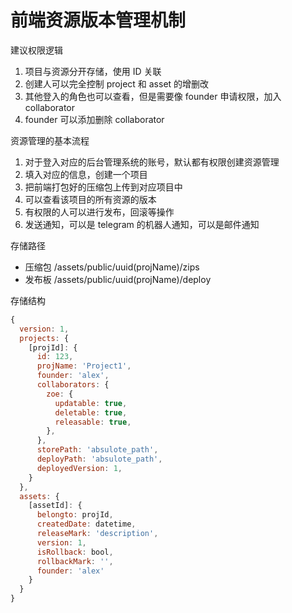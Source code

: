# 前端资源版本管理机制

建议权限逻辑

1. 项目与资源分开存储，使用 ID 关联
2. 创建人可以完全控制 project 和 asset 的增删改
3. 其他登入的角色也可以查看，但是需要像 founder 申请权限，加入 collaborator
4. founder 可以添加删除 collaborator

资源管理的基本流程

1. 对于登入对应的后台管理系统的账号，默认都有权限创建资源管理
2. 填入对应的信息，创建一个项目
3. 把前端打包好的压缩包上传到对应项目中
4. 可以查看该项目的所有资源的版本
5. 有权限的人可以进行发布，回滚等操作
6. 发送通知，可以是 telegram 的机器人通知，可以是邮件通知

存储路径

- 压缩包 /assets/public/uuid(projName)/zips
- 发布板 /assets/public/uuid(projName)/deploy

存储结构

```js
{
  version: 1,
  projects: {
    [projId]: {
      id: 123,
      projName: 'Project1',
      founder: 'alex',
      collaborators: {
        zoe: {
          updatable: true,
          deletable: true,
          releasable: true,
        },
      },
      storePath: 'absulote_path',
      deployPath: 'absulote_path',
      deployedVersion: 1,
    }
  },
  assets: {
    [assetId]: {
      belongto: projId,
      createdDate: datetime,
      releaseMark: 'description',
      version: 1,
      isRollback: bool,
      rollbackMark: '',
      founder: 'alex'
    }
  }
}
```